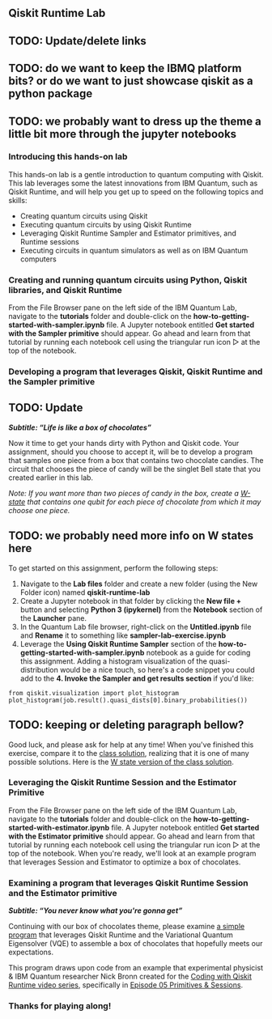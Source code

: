 ## Qiskit Runtime Lab

## TODO: Update/delete links
## TODO: do we want to keep the IBMQ platform bits? or do we want to just showcase qiskit as a python package
## TODO: we probably want to dress up the theme a little bit more through the jupyter notebooks

### Introducing this hands-on lab

This hands-on lab is a gentle introduction to quantum computing with Qiskit. This lab leverages some the latest innovations from IBM Quantum, such as Qiskit Runtime, and will help you get up to speed on the following topics and skills:

- Creating quantum circuits using Qiskit 
- Executing quantum circuits by using Qiskit Runtime
- Leveraging Qiskit Runtime Sampler and Estimator primitives, and Runtime sessions
- Executing circuits in quantum simulators as well as on IBM Quantum computers

### Creating and running quantum circuits using Python, Qiskit libraries, and Qiskit Runtime

From the File Browser pane on the left side of the IBM Quantum Lab, navigate to the **tutorials** folder and double-click on the **how-to-getting-started-with-sampler.ipynb** file. A Jupyter notebook entitled **Get started with the Sampler primitive** should appear. Go ahead and learn from that tutorial by running each notebook cell using the triangular run icon ▷ at the top of the notebook.

### Developing a program that leverages Qiskit, Qiskit Runtime and the Sampler primitive
## TODO: Update

***Subtitle: “Life is like a box of chocolates”***

Now it time to get your hands dirty with Python and Qiskit code. Your assignment, should you choose to accept it, will be to develop a program that samples one piece from a box that contains two chocolate candies. The circuit that chooses the piece of candy will be the singlet Bell state that you created earlier in this lab. 

*Note: If you want more than two pieces of candy in the box, create a* [*W-state*](https://en.wikipedia.org/wiki/W_state) *that contains one qubit for each piece of chocolate from which it may choose one piece.*

## TODO: we probably need more info on W states here

To get started on this assignment, perform the following steps:

1. Navigate to the **Lab files** folder and create a new folder (using the New Folder icon) named **qiskit-runtime-lab**
2. Create a Jupyter notebook in that folder by clicking the **New file +** button and selecting **Python 3 (ipykernel)** from the **Notebook** section of the **Launcher** pane.
3. In the Quantum Lab file browser, right-click on the **Untitled.ipynb** file and **Rename** it to something like **sampler-lab-exercise.ipynb**
4. Leverage the **Using Qiskit Runtime Sampler** section of the **how-to-getting-started-with-sampler.ipynb** notebook as a guide for coding this assignment. Adding a histogram visualization of the quasi-distribution would be a nice touch, so here's a code snippet you could add to the **4. Invoke the Sampler and get results section** if you'd like:

`from qiskit.visualization import plot_histogram`
`plot_histogram(job.result().quasi_dists[0].binary_probabilities())`


## TODO: keeping or deleting paragraph bellow?
Good luck, and please ask for help at any time! When you've finished this exercise, compare it to the [class solution](https://github.com/JavaFXpert/qiskit-runtime-lab/blob/main/sampler_lab_exercise_solution.ipynb), realizing that it is one of many possible solutions. Here is the [W state version of the class solution](https://github.com/JavaFXpert/qiskit-runtime-lab/blob/main/sampler_lab_exercise_w_state.ipynb).

### Leveraging the Qiskit Runtime Session and the Estimator Primitive

From the File Browser pane on the left side of the IBM Quantum Lab, navigate to the **tutorials** folder and double-click on the **how-to-getting-started-with-estimator.ipynb** file. A Jupyter notebook entitled **Get started with the Estimator primitive** should appear. Go ahead and learn from that tutorial by running each notebook cell using the triangular run icon ▷ at the top of the notebook. When you're ready, we'll look at an example program that leverages Session and Estimator to optimize a box of chocolates.

### Examining a program that leverages Qiskit Runtime Session and the Estimator primitive

***Subtitle: “You never know what you're gonna get”***

Continuing with our box of chocolates theme, please examine [a simple program](https://github.com/JavaFXpert/qiskit-runtime-lab/blob/main/estimator_lab_exercise_solution.ipynb) that leverages Qiskit Runtime and the Variational Quantum Eigensolver (VQE) to assemble a box of chocolates that hopefully meets our expectations. 

This program draws upon code from an example that experimental physicist & IBM Quantum researcher Nick Bronn created for the [Coding with Qiskit Runtime video series](https://www.youtube.com/playlist?list=PLOFEBzvs-VvqAC8DnVoLOzg2bKE4C7ARM), specifically in [Episode 05 Primitives & Sessions](https://youtu.be/yxuH8eb4MS4?si=e3trSORNjooWlQXu).



### Thanks for playing along!
